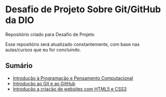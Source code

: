# Desafio de Projeto Sobre Git/GitHub da DIO
Repositório criado para Desafio de Projeto

Esse repositório será atualizado constantemente, com base nas aulas/cursos que eu for concluindo.


## Sumário
 - [Introdução à Programação e Pensamento Computacional](https://github.com/Yannzrtz/dio-desafio-primeiro-projeto-github/blob/main/01introdu%C3%A7%C3%A3o-%C3%A0-programa%C3%A7%C3%A3o-e-pensamento-computacional/introdu%C3%A7%C3%A3o-pensamento-computacional.md)
 - [Introdução ao Git e ao GitHub](https://github.com/Yannzrtz/dio-desafio-primeiro-projeto-github/blob/main/02introdu%C3%A7%C3%A3p-ao-git-e-github/Introdu%C3%A7%C3%A3o-ao-Git-e-ao-GitHub.md)
 - [Introdução a criação de websites com HTML5 e CSS3](https://github.com/Yannzrtz/dio-desafio-primeiro-projeto-github/tree/main/03html5-css3)
